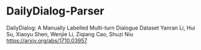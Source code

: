 # DailyDialog-Parser

DailyDialog: A Manually Labelled Multi-turn Dialogue Dataset
Yanran Li, Hui Su, Xiaoyu Shen, Wenjie Li, Ziqiang Cao, Shuzi Niu
https://arxiv.org/abs/1710.03957
